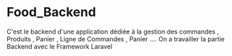 # Food_Backend
C'est le backend d'une application dédiée à la gestion des commandes , Produits , Panier , Ligne de Commandes , Panier ....
On a travailler la partie Backend avec le Framework Laravel
